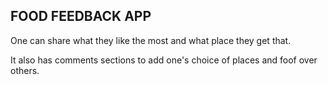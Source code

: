 ## FOOD FEEDBACK APP

One can share what they like the most and what place they get that.

It also has comments sections to add one's choice of places and foof over others.


